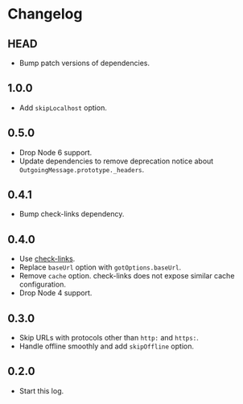 # Changelog

## HEAD

- Bump patch versions of dependencies.

## 1.0.0

- Add `skipLocalhost` option.

## 0.5.0

- Drop Node 6 support.
- Update dependencies to remove deprecation notice about `OutgoingMessage.prototype._headers`.

## 0.4.1

- Bump check-links dependency.

## 0.4.0

- Use [check-links](https://github.com/transitive-bullshit/check-links).
- Replace `baseUrl` option with `gotOptions.baseUrl`.
- Remove `cache` option. check-links does not expose similar cache configuration.
- Drop Node 4 support.

## 0.3.0

- Skip URLs with protocols other than `http:` and `https:`.
- Handle offline smoothly and add `skipOffline` option.

## 0.2.0

- Start this log.
